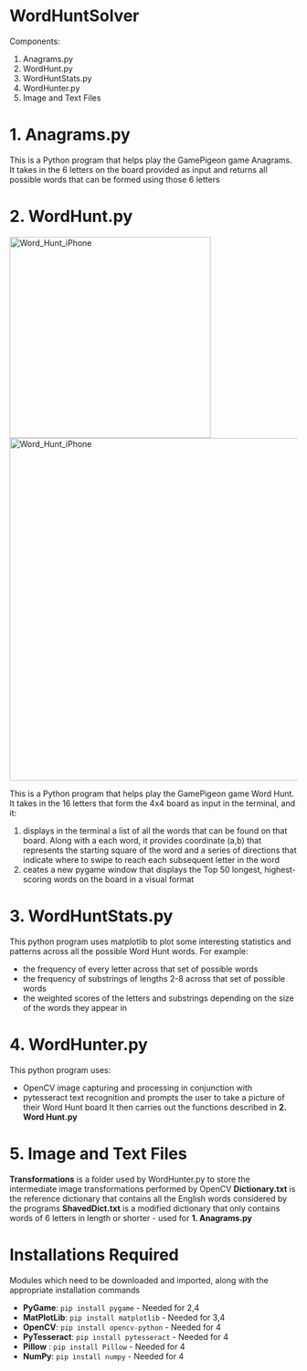 # WordHuntSolver
Components:
1. Anagrams.py
2. WordHunt.py
3. WordHuntStats.py
4. WordHunter.py
5. Image and Text Files

# 1. Anagrams.py
This is a Python program that helps play the GamePigeon game Anagrams. It takes in the 6 letters on the board provided as input and returns all possible words that can be formed using those 6 letters

# 2. WordHunt.py

<img src="https://github.com/KriChau95/WordHuntSolver/assets/140979138/e6a9d08e-a0fd-4d40-b90d-16be4b81bcb7" width="352" alt="Word_Hunt_iPhone">
<img src="https://github.com/KriChau95/WordHuntSolver/assets/140979138/49f6ec46-2bbe-4c72-8aeb-e5a01c3a3245" width="600" alt="Word_Hunt_iPhone">


This is a Python program that helps play the GamePigeon game Word Hunt. It takes in the 16 letters that form the 4x4 board as input in the terminal, and it:
1. displays in the terminal a list of all the words that can be found on that board. Along with a each word, it provides coordinate (a,b) that represents the starting square of the word and a series of directions that indicate where to swipe to reach each subsequent letter in the word
2. ceates a new pygame window that displays the Top 50 longest, highest-scoring words on the board in a visual format

# 3. WordHuntStats.py
This python program uses matplotlib to plot some interesting statistics and patterns across all the possible Word Hunt words. For example:
* the frequency of every letter across that set of possible words
* the frequency of substrings of lengths 2-8 across that set of possible words
* the weighted scores of the letters and substrings depending on the size of the words they appear in

# 4. WordHunter.py
This python program uses:
* OpenCV image capturing and processing in conjunction with
* pytesseract text recognition
and prompts the user to take a picture of their Word Hunt board
It then carries out the functions described in **2. Word Hunt.py**

# 5. Image and Text Files
**Transformations** is a folder used by WordHunter.py to store the intermediate image transformations performed by OpenCV
**Dictionary.txt** is the reference dictionary that contains all the English words considered by the programs
**ShavedDict.txt** is a modified dictionary that only contains words of 6 letters in length or shorter - used for **1. Anagrams.py**

# Installations Required
Modules which need to be downloaded and imported, along with the appropriate installation commands

* **PyGame**:  ```pip install pygame``` - Needed for 2,4
* **MatPlotLib**:  ```pip install matplotlib``` - Needed for 3,4
* **OpenCV**: ```pip install opencv-python``` - Needed for 4
* **PyTesseract**:  ```pip install pytesseract``` - Needed for 4
* **Pillow** : ```pip install Pillow``` - Needed for 4
* **NumPy**: ```pip install numpy``` - Needed for 4

